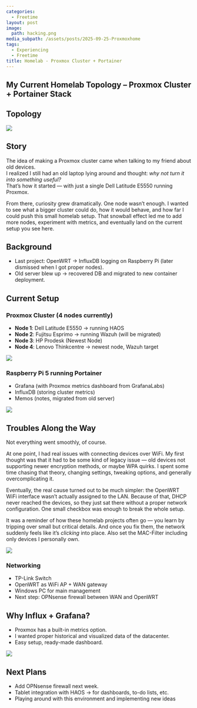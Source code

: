 ```yaml
---
categories:
  - Freetime
layout: post
image:
  path: hacking.png
media_subpath: /assets/posts/2025-09-25-Proxmoxhome
tags:
  - Experiencing
  - Freetime
title: Homelab - Proxmox Cluster + Portainer
---
```


## My Current Homelab Topology – Proxmox Cluster + Portainer Stack

## Topology

![](2025-09-26-18-48-31.png)

## Story

The idea of making a Proxmox cluster came when talking to my friend about old devices.  
I realized I still had an old laptop lying around and thought: *why not turn it into something useful?*  
That’s how it started — with just a single Dell Latitude E5550 running Proxmox.  

From there, curiosity grew dramatically. One node wasn’t enough. I wanted to see what a bigger cluster could do, how it would behave, and how far I could push this small homelab setup. That snowball effect led me to add more nodes, experiment with metrics, and eventually land on the current setup you see here.  

## Background
- Last project: OpenWRT → InfluxDB logging on Raspberry Pi (later dismissed when I got proper nodes).  
- Old server blew up → recovered DB and migrated to new container deployment.  


## Current Setup

### Proxmox Cluster (4 nodes currently)
- **Node 1**: Dell Latitude E5550 → running HAOS  
- **Node 2**: Fujitsu Esprimo → running Wazuh (will be migrated)  
- **Node 3**: HP Prodesk (Newest Node)
- **Node 4**: Lenovo Thinkcentre → newest node, Wazuh target  

![](rpmn4th46.png)

### Raspberry Pi 5 running Portainer
- Grafana (with Proxmox metrics dashboard from GrafanaLabs)  
- InfluxDB (storing cluster metrics)  
- Memos (notes, migrated from old server)  

![](1.png)

## Troubles Along the Way

Not everything went smoothly, of course.  

At one point, I had real issues with connecting devices over WiFi. My first thought was that it had to be some kind of legacy issue — old devices not supporting newer encryption methods, or maybe WPA quirks. I spent some time chasing that theory, changing settings, tweaking options, and generally overcomplicating it.  

Eventually, the real cause turned out to be much simpler: the OpenWRT WiFi interface wasn’t actually assigned to the LAN. Because of that, DHCP never reached the devices, so they just sat there without a proper network configuration. One small checkbox was enough to break the whole setup.  

It was a reminder of how these homelab projects often go — you learn by tripping over small but critical details. And once you fix them, the network suddenly feels like it’s *clicking* into place. Also set the MAC-Filter including only devices I personally own.

![](2025-09-25-16-03-06.png)

### Networking
- TP-Link Switch  
- OpenWRT as WiFi AP + WAN gateway  
- Windows PC for main management  
- Next step: OPNsense firewall between WAN and OpenWRT  


## Why Influx + Grafana?
- Proxmox has a built-in metrics option.  
- I wanted proper historical and visualized data of the datacenter.  
- Easy setup, ready-made dashboard.  

![](2025-09-25-16-00-00.png)

## Next Plans
- Add OPNsense firewall next week.  
- Tablet integration with HAOS → for dashboards, to-do lists, etc. 
- Playing around with this environment and implementing new ideas 


